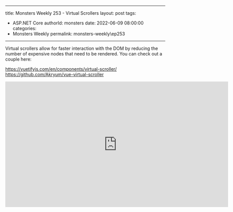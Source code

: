 
---
title: Monsters Weekly 253 -  Virtual Scrollers
layout: post
tags: 
  - ASP.NET Core
authorId: monsters
date: 2022-06-09 08:00:00
categories:
  - Monsters Weekly
permalink: monsters-weekly\ep253
---

Virtual scrollers allow for faster interaction with the DOM by reducing the number of expensive nodes that need to be rendered. You can check out a couple here: 

https://vuetifyjs.com/en/components/virtual-scroller/
https://github.com/Akryum/vue-virtual-scroller

<iframe width="702" height="395" src="https://youtu.be/TxIe-MZbFeE" frameborder="0" allow="accelerometer; autoplay; encrypted-media; gyroscope; picture-in-picture" allowfullscreen></iframe>
